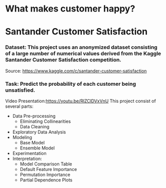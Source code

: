 # What makes customer happy? 
# Santander Customer Satisfaction
### Dataset: This project uses an anonymized dataset consisting of a large number of numerical values derived from the Kaggle Santander Customer Satisfaction competition. 
Source: https://www.kaggle.com/c/santander-customer-satisfaction
### Task: Predict the probability of each customer being unsatisfied.
Video Presentation:https://youtu.be/RlZClDVxVnU
 This project consist of several parts:
 
* Data Pre-processing
  * Eliminating Collinearities
  * Data Cleaning
* Exploratory Data Analysis 
* Modeling
  * Base Model
  * Ensemble Model
* Experimentation
* Interpretation:
  * Model Comparison Table
  * Default Feature Importance
  * Permutation Importance 
  * Partial Dependence Plots



